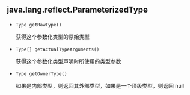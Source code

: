 ## java.lang.reflect.ParameterizedType

* `Type getRawType()`

  获得这个参数化类型的原始类型

* `Type[] getActualTypeArguments()`

  获得这个参数化类型声明时所使用的类型参数

* `Type getOwnerType()`

  如果是内部类型，则返回其外部类型，如果是一个顶级类型，则返回 null